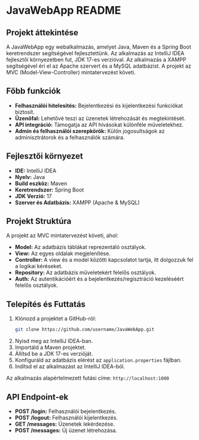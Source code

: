 # JavaWebApp README

## Projekt áttekintése

A JavaWebApp egy webalkalmazás, amelyet Java, Maven és a Spring Boot keretrendszer segítségével fejlesztettünk. Az alkalmazás az IntelliJ IDEA fejlesztői környezetben fut, JDK 17-es verzióval. Az alkalmazás a XAMPP segítségével éri el az Apache szervert és a MySQL adatbázist. A projekt az MVC (Model-View-Controller) mintatervezést követi.
## Főbb funkciók

- **Felhasználói hitelesítés:** Bejelentkezési és kijelentkezési funkciókat biztosít.
- **Üzenőfal:** Lehetővé teszi az üzenetek létrehozását és megtekintését.
- **API integráció:** Támogatja az API hívásokat különféle műveletekhez.
- **Admin és felhasználói szerepkörök:** Külön jogosultságok az adminisztrátorok és a felhasználók számára.

## Fejlesztői környezet

- **IDE:** IntelliJ IDEA
- **Nyelv:** Java
- **Build eszköz:** Maven
- **Keretrendszer:** Spring Boot
- **JDK Verzió:** 17
- **Szerver és Adatbázis:** XAMPP (Apache & MySQL)

## Projekt Struktúra

A projekt az MVC mintatervezést követi, ahol:
- **Model:** Az adatbázis táblákat reprezentáló osztályok.
- **View:** Az egyes oldalak megjelenítése.
- **Controller:** A view és a model közötti kapcsolatot tartja, itt dolgozzuk fel a logikai kéréseket.
- **Repository:** Az adatbázis műveletekért felelős osztályok.
- **Auth:** Az autentikációért és a bejelentkezés/regisztráció kezeléséért felelős osztályok.

## Telepítés és Futtatás

1. Klónozd a projektet a GitHub-ról:
    ```sh
    git clone https://github.com/username/JavaWebApp.git
    ```
2. Nyisd meg az IntelliJ IDEA-ban.
3. Importáld a Maven projektet.
4. Állítsd be a JDK 17-es verzióját.
5. Konfiguráld az adatbázis elérést az `application.properties` fájlban.
6. Indítsd el az alkalmazást az IntelliJ IDEA-ból.

Az alkalmazás alapértelmezett futási címe: `http://localhost:1000`

## API Endpoint-ek

- **POST /login:** Felhasználói bejelentkezés.
- **POST /logout:** Felhasználói kijelentkezés.
- **GET /messages:** Üzenetek lekérdezése.
- **POST /messages:** Új üzenet létrehozása.

